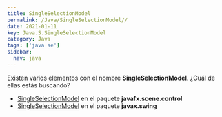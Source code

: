 ```yaml
---
title: SingleSelectionModel
permalink: /Java/SingleSelectionModel//
date: 2021-01-11
key: Java.S.SingleSelectionModel
category: Java
tags: ['java se']
sidebar: 
  nav: java
---
```


Existen varios elementos con el nombre **SingleSelectionModel**. ¿Cuál de ellas estás buscando?
<ul>
<li><a href="/Java/SingleSelectionModel-javafx-scene-control/">SingleSelectionModel</a> en el paquete <strong>javafx.scene.control</strong></li>
<li><a href="/Java/SingleSelectionModel-javax-swing/">SingleSelectionModel</a> en el paquete <strong>javax.swing</strong></li>
<ul>
